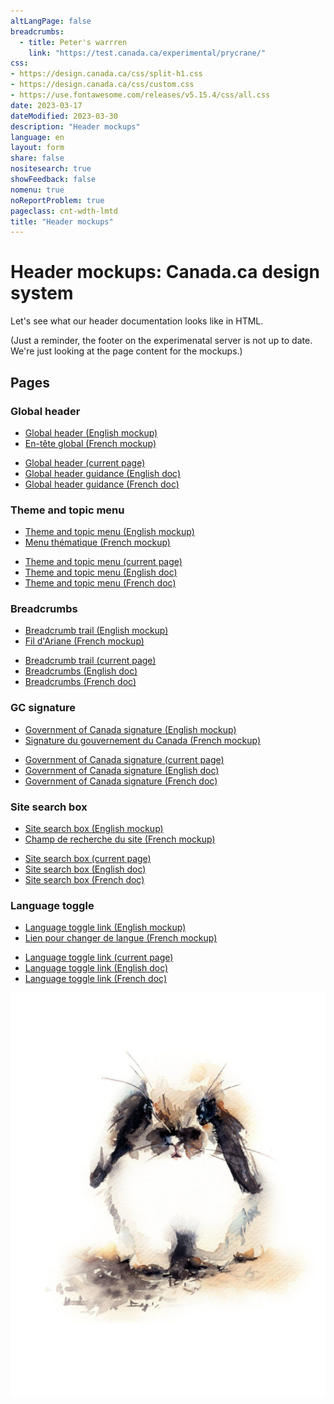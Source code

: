 ```yaml
---
altLangPage: false
breadcrumbs:
  - title: Peter's warrren
    link: "https://test.canada.ca/experimental/prycrane/"
css:
- https://design.canada.ca/css/split-h1.css
- https://design.canada.ca/css/custom.css
- https://use.fontawesome.com/releases/v5.15.4/css/all.css
date: 2023-03-17
dateModified: 2023-03-30
description: "Header mockups"
language: en
layout: form
share: false
nositesearch: true
showFeedback: false
nomenu: true
noReportProblem: true
pageclass: cnt-wdth-lmtd
title: "Header mockups"
---
```

<div class="row">
  <div class="col-md-8">
    <h1 property="name" id="wb-cont" dir="ltr"><span class="stacked"><span>Header mockups</span>: <span>Canada.ca design system</span></span></h1>
    <p>Let's see what our header documentation looks like in HTML.</p>
    <p class="small">(Just a reminder, the footer on the experimenatal server is not up to date.  We're just looking at the page content for the mockups.)</p>
    <h2 class="h3 mrgn-tp-lg">Pages</h2>
    <h3 class="h4">Global header</h3>
    <ul class="fa-ul">
      <li><span class="fa-li"><span class="fas fa-carrot"></span></span><a href="global-header.html">Global header (English mockup)</a></li>
      <li><span class="fa-li"><span class="fas fa-carrot"></span></span><a href="en-tete-general.html">En-tête global (French mockup)</a></li>
    </ul>
    <div class="row">
      <div class="well mrgn-tp-lg col-md-8">
        <ul class="fa-ul">
          <li><span class="fa-li"><span class="fab fa-canadian-maple-leaf"></span></span><a href="https://design.canada.ca/common-design-patterns/global-header.html">Global header (current page)</a></li>
          <li><span class="fa-li"><span class="fab fa-google-drive"></span></span><a href="https://docs.google.com/document/d/1iKcrU1l3sB6wAPEGzMe1H0xrGkhdOo7U8PNTr3b-Ktg">Global header guidance (English doc)</a></li>
          <li><span class="fa-li"><span class="fab fa-google-drive"></span></span><a href="https://docs.google.com/document/d/1W9pyiTX3X2ctlSNBX_suAhsmydKihdXVAB4VX_hgCas">Global header guidance (French doc)</a></li>
        </ul>
      </div>
    </div>
    <h3 class="h4">Theme and topic menu</h3>
    <ul class="fa-ul">
      <li><span class="fa-li"><span class="fas fa-carrot"></span></span><a href="site-menu.html">Theme and topic menu (English mockup)</a></li>
      <li><span class="fa-li"><span class="fas fa-carrot"></span></span><a href="menu-site.html">Menu thématique (French mockup)</a></li>
    </ul>
    <div class="row">
      <div class="well mrgn-tp-lg col-md-8">
        <ul class="fa-ul">
          <li><span class="fa-li"><span class="fab fa-canadian-maple-leaf"></span></span><a href="https://design.canada.ca/common-design-patterns/site-menu.html">Theme and topic menu (current page)</a></li>
          <li><span class="fa-li"><span class="fab fa-google-drive"></span></span><a href="https://docs.google.com/document/d/19pvL4oNCZZyN1jBClhH7VlAZuPrm7Nh_ZYkbX3lAcwM">Theme and topic menu (English doc)</a></li>
          <li><span class="fa-li"><span class="fab fa-google-drive"></span></span><a href="https://docs.google.com/document/d/1W9pyiTX3X2ctlSNBX_suAhsmydKihdXVAB4VX_hgCas">Theme and topic menu (French doc)</a></li>
        </ul>
      </div>
    </div>    
    <h3 class="h4">Breadcrumbs</h3>
    <ul class="fa-ul">
      <li><span class="fa-li"><span class="fas fa-carrot"></span></span><a href="breadcrumb-trail.html">Breadcrumb trail (English mockup)</a></li>
      <li><span class="fa-li"><span class="fas fa-carrot"></span></span><a href="fil-ariane.html">Fil d'Ariane (French mockup)</a></li>
    </ul>
    <div class="row">
      <div class="well mrgn-tp-lg col-md-8">
        <ul class="fa-ul">
          <li><span class="fa-li"><span class="fab fa-canadian-maple-leaf"></span></span><a href="https://design.canada.ca/common-design-patterns/breadcrumb-trail.html">Breadcrumb trail (current page)</a></li>
          <li><span class="fa-li"><span class="fab fa-google-drive"></span></span><a href="https://docs.google.com/document/d/1kQBG37Kf7qNRaieREX0CAbqU-C2TrHj4o-G_sKRXZXQ">Breadcrumbs (English doc)</a></li>
          <li><span class="fa-li"><span class="fab fa-google-drive"></span></span><a href="https://docs.google.com/document/d/16rPESxt80ZCekwyyMP40eEV4SvH1TWY7MFsDU1WDzZs">Breadcrumbs (French doc)</a></li>
        </ul>
      </div>
    </div>
    <h3 class="h4">GC signature</h3>
    <ul class="fa-ul">
      <li><span class="fa-li"><span class="fas fa-carrot"></span></span><a href="signature.html">Government of Canada signature (English mockup)</a></li>
      <li><span class="fa-li"><span class="fas fa-carrot"></span></span><a href="signature-fr.html">Signature du gouvernement du Canada (French mockup)</a></li>
    </ul>
    <div class="row">
      <div class="well mrgn-tp-lg col-md-8">
        <ul class="fa-ul">
          <li><span class="fa-li"><span class="fab fa-canadian-maple-leaf"></span></span><a href="https://design.canada.ca/common-design-patterns/signature.html">Government of Canada signature (current page)</a></li>
          <li><span class="fa-li"><span class="fab fa-google-drive"></span></span><a href="https://docs.google.com/document/d/1D_xnDomYifrpJ371mX1VtWXeElSfaXItJewRV174fUI">Government of Canada signature (English doc)</a></li>
          <li><span class="fa-li"><span class="fab fa-google-drive"></span></span><a href="https://docs.google.com/document/d/1Ha6JxlQJ0rrLCdWx8BczFn3XJSi9tOQX9Qo93emNfAE">Government of Canada signature (French doc)</a></li>
        </ul>
      </div>
    </div>
    <h3 class="h4">Site search box</h3>
    <ul class="fa-ul">
      <li><span class="fa-li"><span class="fas fa-carrot"></span></span><a href="search-box.html">Site search box (English mockup)</a></li>
      <li><span class="fa-li"><span class="fas fa-carrot"></span></span><a href="champ-recherche.html">Champ de recherche du site (French mockup)</a></li>
    </ul>
    <div class="row">
      <div class="well mrgn-tp-lg col-md-8">
        <ul class="fa-ul">
          <li><span class="fa-li"><span class="fab fa-canadian-maple-leaf"></span></span><a href="https://design.canada.ca/common-design-patterns/search-box.html">Site search box (current page)</a></li>
          <li><span class="fa-li"><span class="fab fa-google-drive"></span></span><a href="https://docs.google.com/document/d/1-A7MCAltGdGiSMBpUBW_Om9Hm4GX-l741Cq-8QIesaY">Site search box (English doc)</a></li>
          <li><span class="fa-li"><span class="fab fa-google-drive"></span></span><a href="https://docs.google.com/document/d/1HT4a9ch498lxsj4I--JnuudXDEa2Gt8NsIl8ii0FZ7w">Site search box (French doc)</a></li>
        </ul>
      </div>
    </div>
    <h3 class="h4">Language toggle</h3>
    <ul class="fa-ul">
      <li><span class="fa-li"><span class="fas fa-carrot"></span></span><a href="language-toggle.html">Language toggle link (English mockup)</a></li>
      <li><span class="fa-li"><span class="fas fa-carrot"></span></span><a href="changer-langue.html">Lien pour changer de langue (French mockup)</a></li>
    </ul>
    <div class="row">
      <div class="well mrgn-tp-lg col-md-8">
        <ul class="fa-ul">
          <li><span class="fa-li"><span class="fab fa-canadian-maple-leaf"></span></span><a href="https://design.canada.ca/common-design-patterns/language-toggle.html">Language toggle link (current page)</a></li>
          <li><span class="fa-li"><span class="fab fa-google-drive"></span></span><a href="https://docs.google.com/document/d/1JhCyTzntbbzMLmfzlqWqOvpEyby7dslDhWPosBwG2Ag">Language toggle link (English doc)</a></li>
          <li><span class="fa-li"><span class="fab fa-google-drive"></span></span><a href="https://docs.google.com/document/d/1Rv0L4wzPPyY_JsGkUrt6Fya4rE2VwMvtXxXx5sh38QY">Language toggle link (French doc)</a></li>
        </ul>
      </div>
    </div>
  </div>
  <div class="col-md-4">
    <div><img src="./images/bunny18.png" alt="" class="img-responsive"></div>
  </div>
</div>
